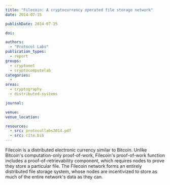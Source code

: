 ```yaml
---
title: "Filecoin: A cryptocurrency operated file storage network"
date: 2014-07-15

publishDate: 2014-07-15

doi:

authors:
  - "Protocol Labs"
publication_types:
  - report
groups:
  - cryptonet
  - cryptocomputelab
categories:
  -
areas:
  - cryptography
  - distributed-systems

journal:

venue:
venue_location:

resources:
  - src: protocollabs2014.pdf
  - src: cite.bib
---
```

Filecoin is a distributed electronic currency similar to Bitcoin. Unlike Bitcoin's computation-only proof-of-work, Filecoin's proof-of-work function includes a proof-of-retrievability component, which requires nodes to prove they store a particular file. The Filecoin network forms an entirely distributed file storage system, whose nodes are incentivized to store as much of the entire network's data as they can.
